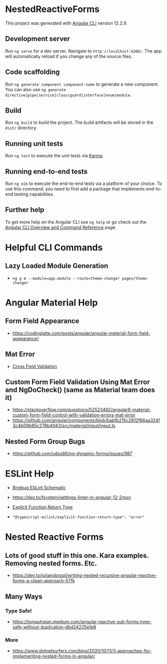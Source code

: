 # NestedReactiveForms

This project was generated with [Angular CLI](https://github.com/angular/angular-cli) version 12.2.9.

## Development server

Run `ng serve` for a dev server. Navigate to `http://localhost:4200/`. The app will automatically reload if you change any of the source files.

## Code scaffolding

Run `ng generate component component-name` to generate a new component. You can also use `ng generate directive|pipe|service|class|guard|interface|enum|module`.

## Build

Run `ng build` to build the project. The build artifacts will be stored in the `dist/` directory.

## Running unit tests

Run `ng test` to execute the unit tests via [Karma](https://karma-runner.github.io).

## Running end-to-end tests

Run `ng e2e` to execute the end-to-end tests via a platform of your choice. To use this command, you need to first add a package that implements end-to-end testing capabilities.

## Further help

To get more help on the Angular CLI use `ng help` or go check out the [Angular CLI Overview and Command Reference](https://angular.io/cli) page.

# Helpful CLI Commands

## Lazy Loaded Module Generation

- `ng g m --module=app.module --route=theme-changer pages/theme-changer`

# Angular Material Help

## Form Field Appearance

- https://codinglatte.com/posts/angular/angular-material-form-field-appearance/

## Mat Error

- [Cross Field Validation](https://itnext.io/materror-cross-field-validators-in-angular-material-7-97053b2ed0cf)

## Custom Form Field Validation Using Mat Error and NgDoCheck() (same as Material team does it)

- https://stackoverflow.com/questions/52523492/angular6-material-custom-form-field-control-with-validation-errors-mat-error
- https://github.com/angular/components/blob/babfb215c2812f66aa324f3c4b09b85c278b4943/src/material/input/input.ts

## Nested Form Group Bugs

- https://github.com/udos86/ng-dynamic-forms/issues/987

# ESLint Help

- [Briebug ESLint Schematic](https://blog.briebug.com/blog/convert-angular-project-tslint-eslint)

- https://dev.to/fsystem/settings-linter-in-angular-12-2mon

- [Explicit Function Return Type](https://github.com/typescript-eslint/typescript-eslint/blob/master/packages/eslint-plugin/docs/rules/explicit-function-return-type.md)
- `"@typescript-eslint/explicit-function-return-type": "error"`

# Nested Reactive Forms

## Lots of good stuff in this one. Kara examples. Removing nested forms. Etc.

- https://dev.to/julianobrasil/writing-nested-recursive-angular-reactive-forms-a-clean-approach-57fk

## Many Ways

### Type Safe!

- https://tomastrajan.medium.com/angular-reactive-sub-forms-type-safe-without-duplication-dbd24225e1e8

### More

- https://www.dotnetsurfers.com/blog/2020/10/11/3-approaches-for-implementing-nested-forms-in-angular/
